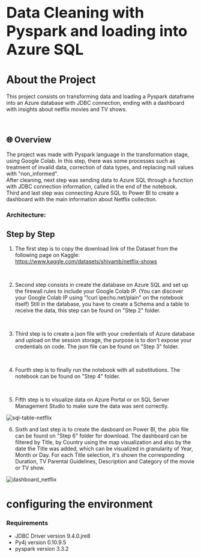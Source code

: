 <div style="font-size:20px">
  <h1>Data Cleaning with Pyspark and loading into Azure SQL</h1>
</div>

# About the Project
This project consists on transforming data and loading a Pyspark dataframe into an Azure database with JDBC connection, ending with a dashboard with insights about netflix movies and TV shows.

<br/>

## 🌐 Overview

The project was made with Pyspark language in the transformation stage, using Google Colab.
In this step, there was some processes such as treatment of invalid data, correction of data types, and replacing null values with "non_informed".
<br/>
After cleaning, next step was sending data to Azure SQL through a function with JDBC connection information, called in the end of the notebook.
<br/>
Third and last step was connecting Azure SQL to Power BI to create a dashboard with the main information about Netflix collection.
<br/>

### Architecture:

## Step by Step
1. The first step is to copy the download link of the Dataset from the following page on Kaggle:
https://www.kaggle.com/datasets/shivamb/netflix-shows
<br/>

2. Second step consists in create the database on Azure SQL and set up the firewall rules to include your Google Colab IP.
(You can discover your Google Colab IP using "!curl ipecho.net/plain" on the notebook itself)
Still in the database, you have to create a Schema and a table to receive the data, this step can be found on "Step 2" folder.
<br/>

3. Third step is to create a json file with your credentials of Azure database and upload on the session storage, the purpose is to don't expose your credentials on code.
The json file can be found on "Step 3" folder.
<br/>

4. Fourth step is to finally run the notebook with all substitutions. The notebook can be found on "Step 4" folder. 
<br/>

5. Fifth step is to visualize data on Azure Portal or on SQL Server Management Studio to make sure the data was sent correctly.

![sql-table-netflix](https://i.imgur.com/e5A35zA.png)
<br/>

6. Sixth and last step is to create the dasboard on Power BI, the .pbix file can be found on "Step 6" folder for download.
The dashboard can be filtered by Title, by Country using the map visualization and also by the date the Title was added, which can be visualized in granularity of Year, Month or Day. For each Title selection, it's shown the corresponding Duration, TV Parental Guidelines, Description and Category of the movie or TV show.

![dashboard_netflix](https://i.imgur.com/iDXb8Uh.png)

# configuring the environment

### Requirements

- JDBC Driver version 9.4.0.jre8
- Py4j version 0.10.9.5 
- pyspark version 3.3.2
